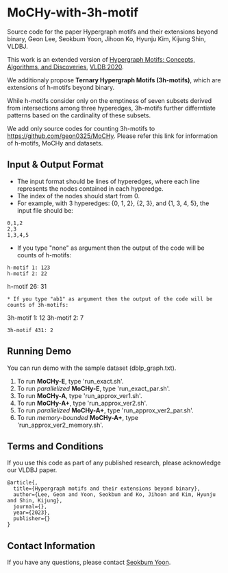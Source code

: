 # MoCHy-with-3h-motif
Source code for the paper Hypergraph motifs and their extensions beyond binary, Geon Lee, Seokbum Yoon, Jihoon Ko, Hyunju Kim, Kijung Shin, VLDBJ.

This work is an extended version of [Hypergraph Motifs: Concepts, Algorithms, and Discoveries](https://arxiv.org/abs/2003.01853), [VLDB 2020](https://vldb2020.org/).

We additionaly propose **Ternary Hypergraph Motifs (3h-motifs)**, which are extensions of h-motifs beyond binary.  

While h-motifs consider only on the emptiness of seven subsets derived from intersections among three hyperedges, 3h-motifs further differntiate patterns based on the cardinality of these subsets. 

We add only source codes for counting 3h-motifs to https://github.com/geon0325/MoCHy. Please refer this link for information of h-motifs, MoCHy and datasets. 

## Input & Output Format
* The input format should be lines of hyperedges, where each line represents the nodes contained in each hyperedge.
* The index of the nodes should start from 0.
* For example, with 3 hyperedges: {0, 1, 2}, {2, 3}, and {1, 3, 4, 5}, the input file should be:
```
0,1,2
2,3
1,3,4,5
```
* If you type "none" as argument then the output of the code will be counts of h-motifs:
```
h-motif 1: 123
h-motif 2: 22
```
h-motif 26: 31
```
* If you type "ab1" as argument then the output of the code will be counts of 3h-motifs:
```
3h-motif 1: 12
3h-motif 2: 7
```
3h-motif 431: 2
```

## Running Demo
You can run demo with the sample dataset (dblp_graph.txt).
1. To run **MoCHy-E**, type 'run_exact.sh'.
2. To run *parallelized* **MoCHy-E**, type 'run_exact_par.sh'.
3. To run **MoCHy-A**, type 'run_approx_ver1.sh'.
4. To run **MoCHy-A+**, type 'run_approx_ver2.sh'.
5. To run *parallelized* **MoCHy-A+**, type 'run_approx_ver2_par.sh'.
6. To run *memory-bounded* **MoCHy-A+**, type 'run_approx_ver2_memory.sh'.

## Terms and Conditions
If you use this code as part of any published research, please acknowledge our VLDBJ paper.
```
@article{,
  title={Hypergraph motifs and their extensions beyond binary},
  author={Lee, Geon and Yoon, Seokbum and Ko, Jihoon and Kim, Hyunju and Shin, Kijung},
  journal={},
  year={2023},
  publisher={}
}
```

## Contact Information
If you have any questions, please contact [Seokbum Yoon](jing9044@kaist.ac.kr).
